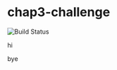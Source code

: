 # chap3-challenge

![Build Status](http://ec2-52-62-114-219.ap-southeast-2.compute.amazonaws.com/buildStatus/icon?job=chap3-chall)

hi

bye
